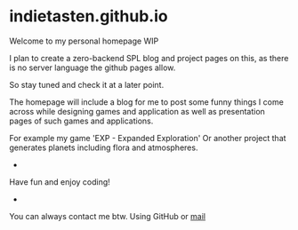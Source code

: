 # indietasten.github.io
Welcome to my personal homepage WIP

I plan to create a zero-backend SPL blog and project pages on this, as there is no server language the github pages allow.

So stay tuned and check it at a later point.

The homepage will include a blog for me to post some funny things I come across while designing games and application as well as presentation pages of such games and applications.

For example my game 'EXP - Expanded Exploration'
Or another project that generates planets including flora and atmospheres.

-

Have fun and enjoy coding!

-

You can always contact me btw. Using GitHub or [mail](mailto:indietasten@gmail.com)
